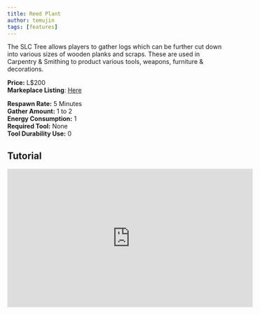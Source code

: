 ```yaml
---
title: Reed Plant
author: temujin
tags: [features]
---
```

The SLC Tree allows players to gather logs which can be further cut down into various sizes of wooden planks and scraps. These are used in Carpentry & Smithing to product various tools, weapons, furniture & decorations.

**Price:** L$200<br>
**Markeplace Listing**: [Here](https://marketplace.secondlife.com/p/SLC-Gatherables-Reed-Plant/19212277)<br>

**Respawn Rate:** 5 Minutes<br>
**Gather Amount:** 1 to 2<br>
**Energy Consumption:** 1<br>
**Required Tool:** None<br>
**Tool Durability Use:** 0

## Tutorial
<iframe width="560" height="315" src="https://www.youtube.com/embed/UG7EujxkFCI" frameborder="0" allow="accelerometer; autoplay; encrypted-media; gyroscope; picture-in-picture" allowfullscreen></iframe>
